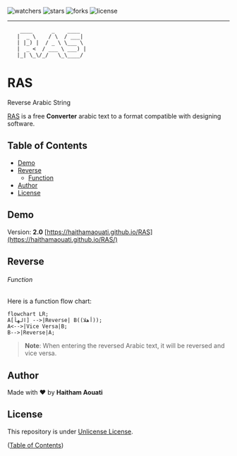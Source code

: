 ![watchers](https://custom-icon-badges.demolab.com/github/watchers/haithamaouati/RAS?logo=eye)
![stars](https://custom-icon-badges.demolab.com/github/stars/haithamaouati/RAS?logo=star)
![forks](https://custom-icon-badges.demolab.com/github/forks/haithamaouati/RAS?logo=repo-forked)
![license](https://custom-icon-badges.demolab.com/github/license/haithamaouati/RAS?logo=law)
___
```
    ____      _    ____  
   |  _ \    / \  / ___| 
   | |_) |  / _ \ \___ \ 
   |  _ <  / ___ \ ___) |
   |_| \_\/_/   \_\____/ 
```

# RAS
Reverse Arabic String

[RAS](https://haithamaouati.github.io/RAS) is a free **Converter** arabic text to a format compatible with designing software.

## Table of Contents
- [Demo](#demo)
- [Reverse](#reverse)
  - [Function](#function)
- [Author](#author)
- [License](#license)

## Demo
Version: **2.0**
[https://haithamaouati.github.io/RAS](https://haithamaouati.github.io/RAS/)

## Reverse

###### Function
Here is a function flow chart:

```mermaid
flowchart LR;
A[الهأ] -->|Reverse| B((أهلا));
A<-->|Vice Versa|B;
B-->|Reverse|A;
```

>**Note**:
> When entering the reversed Arabic text, it will be reversed and vice versa.

## Author
Made with :heart: by **Haitham Aouati**

## License
This repository is under [Unlicense License](https://github.com/haithamaouati/ar2en/blob/main/LICENSE).

([Table of Contents](#table-of-contents))
